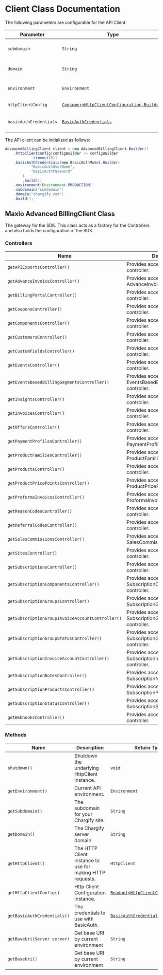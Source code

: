 
# Client Class Documentation

The following parameters are configurable for the API Client:

| Parameter | Type | Description |
|  --- | --- | --- |
| `subdomain` | `String` | The subdomain for your Chargify site.<br>*Default*: `"subdomain"` |
| `domain` | `String` | The Chargify server domain.<br>*Default*: `"chargify.com"` |
| `environment` | `Environment` | The API environment. <br> **Default: `Environment.PRODUCTION`** |
| `httpClientConfig` | [`Consumer<HttpClientConfiguration.Builder>`](http-client-configuration-builder.md) | Set up Http Client Configuration instance. |
| `basicAuthCredentials` | [`BasicAuthCredentials`](auth/basic-authentication.md) | The Credentials Setter for Basic Authentication |

The API client can be initialized as follows:

```java
AdvancedBillingClient client = new AdvancedBillingClient.Builder()
    .httpClientConfig(configBuilder -> configBuilder
            .timeout(0))
    .basicAuthCredentials(new BasicAuthModel.Builder(
            "BasicAuthUserName",
            "BasicAuthPassword"
        )
        .build())
    .environment(Environment.PRODUCTION)
    .subdomain("subdomain")
    .domain("chargify.com")
    .build();
```

## Maxio Advanced BillingClient Class

The gateway for the SDK. This class acts as a factory for the Controllers and also holds the configuration of the SDK.

### Controllers

| Name | Description | Return Type |
|  --- | --- | --- |
| `getAPIExportsController()` | Provides access to APIExports controller. | `APIExportsController` |
| `getAdvanceInvoiceController()` | Provides access to AdvanceInvoice controller. | `AdvanceInvoiceController` |
| `getBillingPortalController()` | Provides access to BillingPortal controller. | `BillingPortalController` |
| `getCouponsController()` | Provides access to Coupons controller. | `CouponsController` |
| `getComponentsController()` | Provides access to Components controller. | `ComponentsController` |
| `getCustomersController()` | Provides access to Customers controller. | `CustomersController` |
| `getCustomFieldsController()` | Provides access to CustomFields controller. | `CustomFieldsController` |
| `getEventsController()` | Provides access to Events controller. | `EventsController` |
| `getEventsBasedBillingSegmentsController()` | Provides access to EventsBasedBillingSegments controller. | `EventsBasedBillingSegmentsController` |
| `getInsightsController()` | Provides access to Insights controller. | `InsightsController` |
| `getInvoicesController()` | Provides access to Invoices controller. | `InvoicesController` |
| `getOffersController()` | Provides access to Offers controller. | `OffersController` |
| `getPaymentProfilesController()` | Provides access to PaymentProfiles controller. | `PaymentProfilesController` |
| `getProductFamiliesController()` | Provides access to ProductFamilies controller. | `ProductFamiliesController` |
| `getProductsController()` | Provides access to Products controller. | `ProductsController` |
| `getProductPricePointsController()` | Provides access to ProductPricePoints controller. | `ProductPricePointsController` |
| `getProformaInvoicesController()` | Provides access to ProformaInvoices controller. | `ProformaInvoicesController` |
| `getReasonCodesController()` | Provides access to ReasonCodes controller. | `ReasonCodesController` |
| `getReferralCodesController()` | Provides access to ReferralCodes controller. | `ReferralCodesController` |
| `getSalesCommissionsController()` | Provides access to SalesCommissions controller. | `SalesCommissionsController` |
| `getSitesController()` | Provides access to Sites controller. | `SitesController` |
| `getSubscriptionsController()` | Provides access to Subscriptions controller. | `SubscriptionsController` |
| `getSubscriptionComponentsController()` | Provides access to SubscriptionComponents controller. | `SubscriptionComponentsController` |
| `getSubscriptionGroupsController()` | Provides access to SubscriptionGroups controller. | `SubscriptionGroupsController` |
| `getSubscriptionGroupInvoiceAccountController()` | Provides access to SubscriptionGroupInvoiceAccount controller. | `SubscriptionGroupInvoiceAccountController` |
| `getSubscriptionGroupStatusController()` | Provides access to SubscriptionGroupStatus controller. | `SubscriptionGroupStatusController` |
| `getSubscriptionInvoiceAccountController()` | Provides access to SubscriptionInvoiceAccount controller. | `SubscriptionInvoiceAccountController` |
| `getSubscriptionNotesController()` | Provides access to SubscriptionNotes controller. | `SubscriptionNotesController` |
| `getSubscriptionProductsController()` | Provides access to SubscriptionProducts controller. | `SubscriptionProductsController` |
| `getSubscriptionStatusController()` | Provides access to SubscriptionStatus controller. | `SubscriptionStatusController` |
| `getWebhooksController()` | Provides access to Webhooks controller. | `WebhooksController` |

### Methods

| Name | Description | Return Type |
|  --- | --- | --- |
| `shutdown()` | Shutdown the underlying HttpClient instance. | `void` |
| `getEnvironment()` | Current API environment. | `Environment` |
| `getSubdomain()` | The subdomain for your Chargify site. | `String` |
| `getDomain()` | The Chargify server domain. | `String` |
| `getHttpClient()` | The HTTP Client instance to use for making HTTP requests. | `HttpClient` |
| `getHttpClientConfig()` | Http Client Configuration instance. | [`ReadonlyHttpClientConfiguration`](http-client-configuration.md) |
| `getBasicAuthCredentials()` | The credentials to use with BasicAuth. | [`BasicAuthCredentials`](auth/basic-authentication.md) |
| `getBaseUri(Server server)` | Get base URI by current environment | `String` |
| `getBaseUri()` | Get base URI by current environment | `String` |


